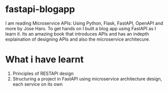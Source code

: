 # fastapi-blogapp
I am reading Microservice APIs: Using Python, Flask, FastAPI, OpenAPI and more by Jose Haro. To get hands on I built a blog app using FastAPI as I learn it.
Its an amazing book that introduces APIs and has an indepth explaination of designing APIs and also the microservice architecure.

# What i have learnt 
1. Principles of RESTAPI design
1. Structuring a project in FastAPI using microservice architecture design, each service on its own
